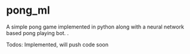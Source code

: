 # pong_ml
A simple pong game implemented in python along with a neural network based pong playing bot. .   

Todos: 
Implemented, will push code soon  
